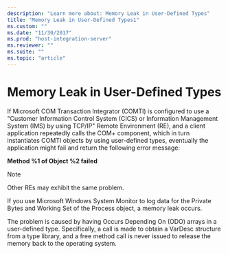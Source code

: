 ```yaml
---
description: "Learn more about: Memory Leak in User-Defined Types"
title: "Memory Leak in User-Defined Types1"
ms.custom: ""
ms.date: "11/30/2017"
ms.prod: "host-integration-server"
ms.reviewer: ""
ms.suite: ""
ms.topic: "article"
---
```

# Memory Leak in User-Defined Types
If Microsoft COM Transaction Integrator (COMTI) is configured to use a "Customer Information Control System (CICS) or Information Management System (IMS) by using TCP/IP" Remote Environment (RE), and a client application repeatedly calls the COM+ component, which in turn instantiates COMTI objects by using user-defined types, eventually the application might fail and return the following error message:  
  
 **Method %1 of Object %2 failed**  
  
> [!NOTE]
>  Other REs may exhibit the same problem.  
  
 If you use Microsoft Windows System Monitor to log data for the Private Bytes and Working Set of the Process object, a memory leak occurs.  
  
 The problem is caused by having Occurs Depending On (ODO) arrays in a user-defined type. Specifically, a call is made to obtain a VarDesc structure from a type library, and a free method call is never issued to release the memory back to the operating system.
